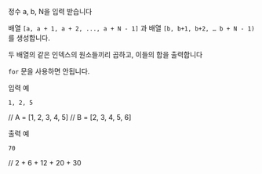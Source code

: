정수 a, b, N을 입력 받습니다

배열 `[a, a + 1, a + 2, ..., a + N - 1]` 과 배열 `[b, b+1, b+2, … b + N - 1)` 를 생성합니다.

두 배열의 같은 인덱스의 원소들끼리 곱하고, 이들의 합을 출력합니다

`for` 문을 사용하면 안됩니다.

입력 예
```
1, 2, 5
```
// A = [1, 2, 3, 4, 5]
// B = [2, 3, 4, 5, 6]

출력 예
```
70
```
// 2 + 6 + 12 + 20 + 30 
